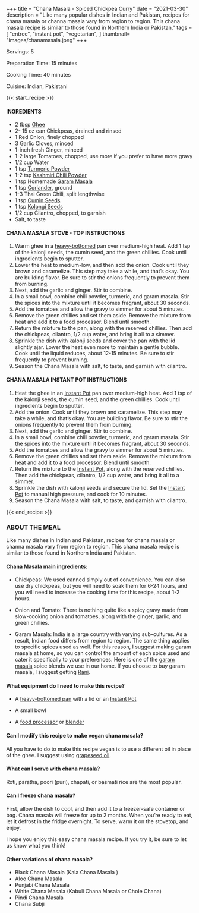 +++
title = "Chana Masala - Spiced Chickpea Curry"
date = "2021-03-30"
description = "Like many popular dishes in Indian and Pakistan, recipes for chana masala or channa masala vary from region to region. This chana masala recipe is similar to those found in Northern India or Pakistan."
tags = [
    "entree",
   "instant pot",
   "vegetarian",
]
thumbnail= "images/chanamasala.jpeg"
+++

Servings: 5 <!--more-->

Preparation Time: 15 minutes

Cooking Time: 40 minutes

Cuisine: Indian, Pakistani

{{< start_recipe >}}

#### INGREDIENTS 

* 2 tbsp [Ghee](https://amzn.to/2ZkJkrW) 
* 2- 15 oz can Chickpeas, drained and rinsed 
* 1 Red Onion, finely chopped
* 3 Garlic Cloves, minced
* 1-inch fresh Ginger, minced 
* 1-2 large Tomatoes, chopped, use more if you prefer to have more gravy
* 1/2 cup Water 
* 1 tsp [Turmeric Powder](https://amzn.to/3vyvAZK)
* 1-2 tsp [Kashmiri Chili Powder](https://amzn.to/3jP2lMC)
* 1 tsp Homemade [Garam Masala](https://www.jamilghar.com/recipe/pakistani_garam_masala/)
* 1 tsp [Coriander](https://amzn.to/3lwbJ92), ground 
* 1-3 Thai Green Chili, split lengthwise 
* 1 tsp [Cumin Seeds](https://amzn.to/3vBeR8i)
* 1 tsp [Kolongi Seeds](https://amzn.to/3jMZUuh)
* 1/2 cup Cilantro, chopped, to garnish 
* Salt, to taste

#### CHANA MASALA STOVE - TOP INSTRUCTIONS 

1. Warm ghee in a [heavy-bottomed](https://amzn.to/3F0cvEn) pan over medium-high heat. Add 1 tsp of the kalonji seeds, the cumin seed, and the green chillies. Cook until ingredients begin to sputter.
2. Lower the heat to medium-low, and then add the onion. Cook until they brown and caramelize. This step may take a while, and that’s okay. You are building flavor. Be sure to stir the onions frequently to prevent them from burning. 
3. Next, add the garlic and ginger. Stir to combine.
4. In a small bowl, combine chili powder, turmeric, and garam masala. Stir the spices into the mixture until it becomes fragrant, about 30 seconds.
5. Add the tomatoes and allow the gravy to simmer for about 5 minutes.
6. Remove the green chillies and set them aside. Remove the mixture from heat and add it to a food processor. Blend until smooth.
7. Return the mixture to the pan, along with the reserved chillies. Then add the chickpeas, cilantro, 1/2 cup water, and bring it all to a simmer.
8. Sprinkle the dish with kalonji seeds and cover the pan with the lid slightly ajar. Lower the heat even more to maintain a gentle bubble. Cook until the liquid reduces, about 12-15 minutes. Be sure to stir frequently to prevent burning. 
9. Season the Chana Masala with salt, to taste, and garnish with cilantro. 

#### CHANA MASALA INSTANT POT INSTRUCTIONS 

1. Heat the ghee in an [Instant Pot](https://amzn.to/3ttlual) pan over medium-high heat. Add 1 tsp of the kalonji seeds, the cumin seed, and the green chillies. Cook until ingredients begin to sputter.
2. Add the onion. Cook until they brown and caramelize. This step may take a while, and that’s okay. You are building flavor. Be sure to stir the onions frequently to prevent them from burning. 
3. Next, add the garlic and ginger. Stir to combine.
4. In a small bowl, combine chili powder, turmeric, and garam masala. Stir the spices into the mixture until it becomes fragrant, about 30 seconds.
5. Add the tomatoes and allow the gravy to simmer for about 5 minutes.
6. Remove the green chillies and set them aside. Remove the mixture from heat and add it to a food processor. Blend until smooth.
7. Return the mixture to the [Instant Pot](https://amzn.to/3ttlual), along with the reserved chillies. Then add the chickpeas, cilantro, 1/2 cup water, and bring it all to a simmer.
8. Sprinkle the dish with kalonji seeds and secure the lid. Set the [Instant Pot](https://amzn.to/3ttlual) to manual high pressure, and cook for 10 minutes. 
9. Season the Chana Masala with salt, to taste, and garnish with cilantro.
   
{{< end_recipe >}}

### ABOUT THE MEAL

Like many dishes in Indian and Pakistan, recipes for chana masala or channa masala vary from region to region. This chana masala recipe is similar to those found in Northern India and Pakistan.

#### Chana Masala main ingredients:

* Chickpeas: We used canned simply out of convenience. You can also use dry chickpeas, but you will need to soak them for 6-24 hours, and you will need to increase the cooking time for this recipe, about 1-2 hours.

* Onion and Tomato: There is nothing quite like a spicy gravy made from slow-cooking onion and tomatoes, along with the ginger, garlic, and green chillies.  

* Garam Masala: India is a large country with varying sub-cultures. As a result, Indian food differs from region to region. The same thing applies to specific spices used as well. For this reason, I suggest making garam masala at home, so you can control the amount of each spice used and cater it specifically to your preferences. Here is one of the [garam masala](https://www.jamilghar.com/recipe/pakistani_garam_masala/) spice blends we use in our home. If you choose to buy garam masala, I suggest getting [Rani](https://amzn.to/3m1KWBX).

#### What equipment do I need to make this recipe?

* A [heavy-bottomed pan](https://amzn.to/3F0cvEn) with a lid or an [Instant Pot](https://amzn.to/3ttlual)

* A small bowl

* A [food processor](https://amzn.to/3o68l64) or [blender](https://amzn.to/2SrI06u)

#### Can I modify this recipe to make vegan chana masala?

All you have to do to make this recipe vegan is to use a different oil in place of the ghee. I suggest using [grapeseed oil](https://amzn.to/3cLwWYG).

#### What can I serve with chana masala? 
Roti, paratha, poori (puri), chapati, or basmati rice are the most popular. 

#### Can I freeze chana masala? 

First, allow the dish to cool, and then add it to a freezer-safe container or bag. Chana masala will freeze for up to 2 months. When you’re ready to eat, let it defrost in the fridge overnight. To serve, warm it on the stovetop, and enjoy. 

I hope you enjoy this easy chana masala recipe. If you try it, be sure to let us know what you think!

#### Other variations of chana masala? 
* Black Chana Masala (Kala Chana Masala ) 
* Aloo Chana Masala 
* Punjabi Chana Masala 
* White Chana Masala (Kabuli Chana Masala or Chole Chana)
* Pindi Chana Masala  
* Chana Subji
